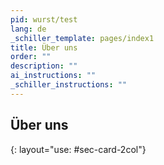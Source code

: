 ```yaml
---
pid: wurst/test
lang: de
_schiller_template: pages/index1
title: Über uns
order: ""
description: ""
ai_instructions: ""
_schiller_instructions: ""
---
```

## Über uns
{: layout="use: #sec-card-2col"}